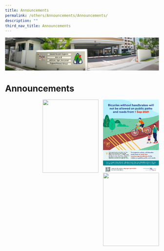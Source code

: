 ```yaml
---
title: Announcements
permalink: /others/Announcements/Announcements/
description: ""
third_nav_title: Announcements
---
```

![](/images/About%20Us.jpg)

Announcements
=============

<img src="/images/LTA.jpeg" style="width:183px;height:240px;margin-left:15px;" align = "right">


<img src="/images/xxx.png" style="width:183px;height:240px;margin-left:15px;" align = "right">


<img src="/images/xxx.png" style="width:183px;height:240px;margin-left:15px;" align = "right">